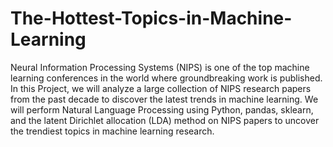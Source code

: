 # The-Hottest-Topics-in-Machine-Learning
Neural Information Processing Systems (NIPS) is one of the top machine learning conferences in the world where groundbreaking work 
is published. In this Project, we will analyze a large collection of NIPS research papers from the past decade to discover the latest
trends in machine learning. We will perform Natural Language Processing using Python, pandas, sklearn, and the latent Dirichlet allocation (LDA) method on NIPS papers to uncover the trendiest topics in machine learning research.
